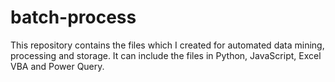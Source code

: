 # batch-process
This repository contains the files which I created for automated data mining, processing and storage. It can include the files in Python, JavaScript, Excel VBA and Power Query.
